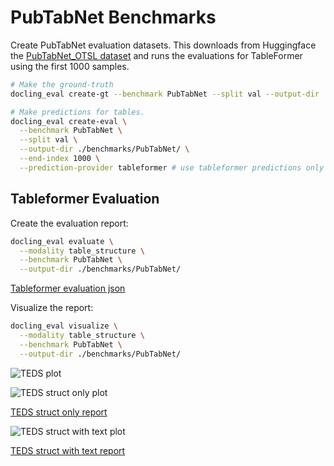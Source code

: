 # PubTabNet Benchmarks

Create PubTabNet evaluation datasets. This downloads from Huggingface the [PubTabNet_OTSL dataset](https://huggingface.co/datasets/ds4sd/Pubtabnet_OTSL) and runs the evaluations for TableFormer using the first 1000 samples.

```sh
# Make the ground-truth
docling_eval create-gt --benchmark PubTabNet --split val --output-dir ./benchmarks/PubTabNet/ 

# Make predictions for tables.
docling_eval create-eval \
  --benchmark PubTabNet \
  --split val \
  --output-dir ./benchmarks/PubTabNet/ \
  --end-index 1000 \
  --prediction-provider tableformer # use tableformer predictions only
```

## Tableformer Evaluation

Create the evaluation report:

```sh
docling_eval evaluate \
  --modality table_structure \
  --benchmark PubTabNet \
  --output-dir ./benchmarks/PubTabNet/ 
```

[Tableformer evaluation json](evaluations/PubTabNet/evaluation_PubTabNet_tableformer.json)

Visualize the report:

```sh
docling_eval visualize \
  --modality table_structure \
  --benchmark PubTabNet \
  --output-dir ./benchmarks/PubTabNet/ 
```

![TEDS plot](evaluations/PubTabNet/evaluation_PubTabNet_tableformer-delta_row_col.png)

![TEDS struct only plot](evaluations/PubTabNet/evaluation_PubTabNet_tableformer_TEDS_struct-only.png)

[TEDS struct only report](evaluations/PubTabNet/evaluation_PubTabNet_tableformer_TEDS_struct-only.txt)

![TEDS struct with text plot](evaluations/PubTabNet/evaluation_PubTabNet_tableformer_TEDS_struct-with-text.png)

[TEDS struct with text report](evaluations/PubTabNet/evaluation_PubTabNet_tableformer_TEDS_struct-with-text.txt)

